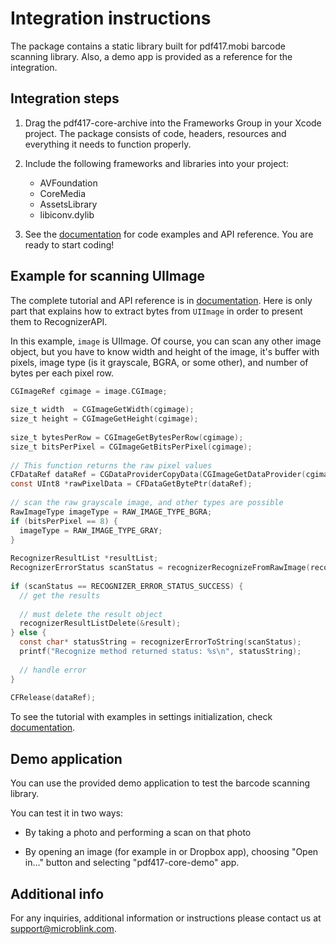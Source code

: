 # Integration instructions

The package contains a static library built for pdf417.mobi barcode scanning library. Also, a demo app is provided as a reference for the integration.

## Integration steps

1. Drag the pdf417-core-archive into the Frameworks Group in your Xcode project. The package consists of code, headers, resources and everything it needs to function properly.

2. Include the following frameworks and libraries into your project:
	- AVFoundation
	- CoreMedia
	- AssetsLibrary
	- libiconv.dylib
	
3. See the [documentation](doc/index.html) for code examples and API reference. You are ready to start coding!

## Example for scanning UIImage

The complete tutorial and API reference is in [documentation](doc/index.html). Here is only part that explains how to extract bytes from `UIImage` in order to present them to RecognizerAPI.    
    
In this example, `image` is UIImage. Of course, you can scan any other image object, but you have to know width and height of the image, it's buffer with pixels, image type (is it grayscale, BGRA, or some other), and number of bytes per each pixel row.

```objective-c
CGImageRef cgimage = image.CGImage;
    
size_t width  = CGImageGetWidth(cgimage);
size_t height = CGImageGetHeight(cgimage);
    
size_t bytesPerRow = CGImageGetBytesPerRow(cgimage);
size_t bitsPerPixel = CGImageGetBitsPerPixel(cgimage);
    
// This function returns the raw pixel values
CFDataRef dataRef = CGDataProviderCopyData(CGImageGetDataProvider(cgimage));
const UInt8 *rawPixelData = CFDataGetBytePtr(dataRef);
    	
// scan the raw grayscale image, and other types are possible
RawImageType imageType = RAW_IMAGE_TYPE_BGRA;
if (bitsPerPixel == 8) {
  imageType = RAW_IMAGE_TYPE_GRAY;
}
   
RecognizerResultList *resultList;
RecognizerErrorStatus scanStatus = recognizerRecognizeFromRawImage(recognizer, &resultList, rawPixelData,width, height, bytesPerRow, imageType, 0, NULL);
   
if (scanStatus == RECOGNIZER_ERROR_STATUS_SUCCESS) {
  // get the results
  
  // must delete the result object
  recognizerResultListDelete(&result);
} else {
  const char* statusString = recognizerErrorToString(scanStatus);
  printf("Recognize method returned status: %s\n", statusString);
  
  // handle error
}
   
CFRelease(dataRef);
```
        
To see the tutorial with examples in settings initialization, check [documentation](doc/index.html).
        
## Demo application

You can use the provided demo application to test the barcode scanning library.

You can test it in two ways:

- By taking a photo and performing a scan on that photo

- By opening an image (for example in or Dropbox app), choosing "Open in..." button and selecting "pdf417-core-demo" app.
        
## Additional info
 
For any inquiries, additional information or instructions please contact us at <support@microblink.com>.
    